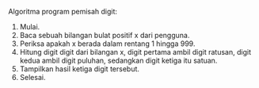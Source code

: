 Algoritma program pemisah digit:
1. Mulai.
2. Baca sebuah bilangan bulat positif x dari pengguna.
3. Periksa apakah x berada dalam rentang 1 hingga 999.
4. Hitung digit digit dari bilangan x, digit pertama ambil digit ratusan, digit kedua ambil digit puluhan, sedangkan digit ketiga itu satuan.
5. Tampilkan hasil ketiga digit tersebut.
6. Selesai.
